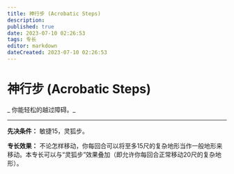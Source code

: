 ```yaml
---
title: 神行步 (Acrobatic Steps)
description: 
published: true
date: 2023-07-10 02:26:53
tags: 专长
editor: markdown
dateCreated: 2023-07-10 02:26:53
---
```


# 神行步 (Acrobatic Steps)

_ 你能轻松的越过障碍。_

* * *

**先决条件：** 敏捷15，灵狐步。

**专长效果：**
不论怎样移动，你每回合可以将至多15尺的复杂地形当作一般地形来移动。本专长可以与“灵狐步”效果叠加（即允许你每回合正常移动20尺的复杂地形）。

